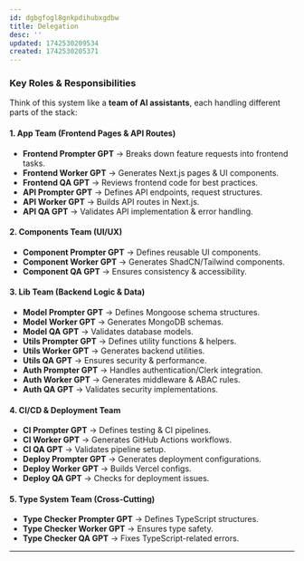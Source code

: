 ```yaml
---
id: dgbgfogl8gnkpdihubxgdbw
title: Delegation
desc: ''
updated: 1742530209534
created: 1742530205371
---
```

### **Key Roles & Responsibilities**

Think of this system like a **team of AI assistants**, each handling different parts of the stack:

#### **1. App Team (Frontend Pages & API Routes)**

- **Frontend Prompter GPT** → Breaks down feature requests into frontend tasks.
- **Frontend Worker GPT** → Generates Next.js pages & UI components.
- **Frontend QA GPT** → Reviews frontend code for best practices.
- **API Prompter GPT** → Defines API endpoints, request structures.
- **API Worker GPT** → Builds API routes in Next.js.
- **API QA GPT** → Validates API implementation & error handling.

#### **2. Components Team (UI/UX)**

- **Component Prompter GPT** → Defines reusable UI components.
- **Component Worker GPT** → Generates ShadCN/Tailwind components.
- **Component QA GPT** → Ensures consistency & accessibility.

#### **3. Lib Team (Backend Logic & Data)**

- **Model Prompter GPT** → Defines Mongoose schema structures.
- **Model Worker GPT** → Generates MongoDB schemas.
- **Model QA GPT** → Validates database models.
- **Utils Prompter GPT** → Defines utility functions & helpers.
- **Utils Worker GPT** → Generates backend utilities.
- **Utils QA GPT** → Ensures security & performance.
- **Auth Prompter GPT** → Handles authentication/Clerk integration.
- **Auth Worker GPT** → Generates middleware & ABAC rules.
- **Auth QA GPT** → Validates security implementations.

#### **4. CI/CD & Deployment Team**

- **CI Prompter GPT** → Defines testing & CI pipelines.
- **CI Worker GPT** → Generates GitHub Actions workflows.
- **CI QA GPT** → Validates pipeline setup.
- **Deploy Prompter GPT** → Generates deployment configurations.
- **Deploy Worker GPT** → Builds Vercel configs.
- **Deploy QA GPT** → Checks for deployment issues.

#### **5. Type System Team (Cross-Cutting)**

- **Type Checker Prompter GPT** → Defines TypeScript structures.
- **Type Checker Worker GPT** → Ensures type safety.
- **Type Checker QA GPT** → Fixes TypeScript-related errors.

* * *
